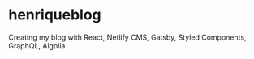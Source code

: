 # henriqueblog
Creating my blog with React, Netlify CMS, Gatsby, Styled Components, GraphQL, Algolia
